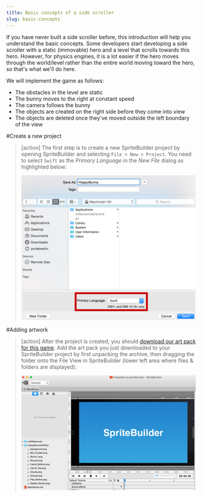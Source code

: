 ```yaml
---
title: Basic concepts of a side scroller
slug: basic-concepts
---
```


If you have never built a side scroller before, this introduction will help you understand the basic concepts. Some developers start developing a side scroller with a static (immovable) hero and a level that scrolls towards this hero. However, for physics engines, it is a lot easier if the hero moves through the world/level rather than the entire world moving toward the hero, so that's what we'll do here.

We will implement the game as follows:

*   The obstacles in the level are static
*   The bunny moves to the right at constant speed
*   The camera follows the bunny
*   The objects are created on the right side before they come into view
*   The objects are deleted once they've moved outside the left boundary of the view

#Create a new project

> [action]
> The first step is to create a new SpriteBuilder project by opening SpriteBuilder and selecting `File > New > Project`. You need to select `Swift` as the *Primary Language* in the *New File* dialog as highlighted below:
>
> ![](../Tutorial-Images/SpriteBuilder_languageSelect.png)

#Adding artwork

> [action]
> After the project is created, you should [download our art pack for this game](https://github.com/MakeSchool-Tutorials/Flappy-Bird-SpriteBuilder-Swift/raw/master/assets.zip). Add the art pack you just downloaded to your SpriteBuilder project by first unpacking the archive, then dragging the folder onto the File View in SpriteBuilder (lower left area where files & folders are displayed):
>
> ![](../Tutorial-Images/SpriteBuilder_artpack.png)